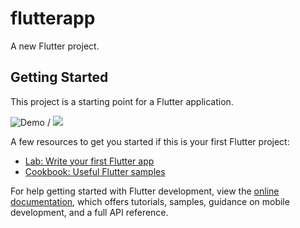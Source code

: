 # flutterapp

A new Flutter project.

## Getting Started

This project is a starting point for a Flutter application.

![Demo](6e6f621274.gif) / ![](6e6f621274.gif)

A few resources to get you started if this is your first Flutter project:

- [Lab: Write your first Flutter app](https://docs.flutter.dev/get-started/codelab)
- [Cookbook: Useful Flutter samples](https://docs.flutter.dev/cookbook)

For help getting started with Flutter development, view the
[online documentation](https://docs.flutter.dev/), which offers tutorials,
samples, guidance on mobile development, and a full API reference.
